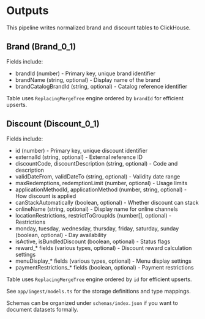 # Outputs

This pipeline writes normalized brand and discount tables to ClickHouse.

## Brand (Brand_0_1)
Fields include:
- brandId (number) - Primary key, unique brand identifier
- brandName (string, optional) - Display name of the brand
- brandCatalogBrandId (string, optional) - Catalog reference identifier

Table uses `ReplacingMergeTree` engine ordered by `brandId` for efficient upserts.

## Discount (Discount_0_1)
Fields include:
- id (number) - Primary key, unique discount identifier
- externalId (string, optional) - External reference ID
- discountCode, discountDescription (string, optional) - Code and description
- validDateFrom, validDateTo (string, optional) - Validity date range
- maxRedemptions, redemptionLimit (number, optional) - Usage limits
- applicationMethodId, applicationMethod (number, string, optional) - How discount is applied
- canStackAutomatically (boolean, optional) - Whether discount can stack
- onlineName (string, optional) - Display name for online channels
- locationRestrictions, restrictToGroupIds (number[], optional) - Restrictions
- monday, tuesday, wednesday, thursday, friday, saturday, sunday (boolean, optional) - Day availability
- isActive, isBundledDiscount (boolean, optional) - Status flags
- reward_* fields (various types, optional) - Discount reward calculation settings
- menuDisplay_* fields (various types, optional) - Menu display settings
- paymentRestrictions_* fields (boolean, optional) - Payment restrictions

Table uses `ReplacingMergeTree` engine ordered by `id` for efficient upserts.

See `app/ingest/models.ts` for the storage definitions and type mappings.

Schemas can be organized under `schemas/index.json` if you want to document datasets formally.
